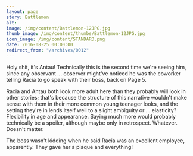 ```yaml
---
layout: page
story: Battlemon
alt:
image: /img/content/Battlemon-12JPG.jpg
thumb_image: /img/content/thumbs/Battlemon-12JPG.jpg
icon_image: /img/content/STANDARD.png
date: 2016-08-25 00:00:00
redirect_from: "/archives/0012"
---
```


Holy shit, it's Antau! Technically this is the second time we're seeing him, since any observant ... observer might've noticed he was the coworker telling Racia to go speak with their boss, back on Page 5.

Racia and Antau both look more adult here than they probably will look in other stories; that's because the structure of this narrative wouldn't make sense with them in their more common young teenager looks, and the setting they're in lends itself well to a slight ambiguity or ... elasticity? Flexibility in age and appearance. Saying much more would probably technically be a spoiler, although maybe only in retrospect. Whatever. Doesn't matter.

The boss wasn't kidding when he said Racia was an excellent employee, apparently. They gave her a plaque and everything!
